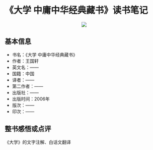 # 《大学 中庸中华经典藏书》读书笔记


<div align=center>
    <img src="https://img-blog.csdnimg.cn/20210117171346661.jpg"/>
</div> 

## 基本信息
- 书名：《大学 中庸中华经典藏书》
- 作者：王国轩
- 英文名：——
- 国籍：中国
- 译者：——
- 第二作者：——
- 出版社：——
- 出版时间：2006年
- 版次：——
- 印次：——

## 整书感悟或点评
《大学》的文字注解、白话文翻译

